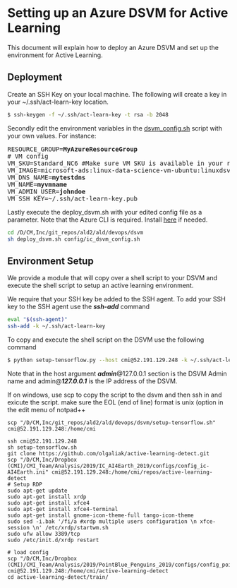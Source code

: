 # Setting up an Azure DSVM for Active Learning

This document will explain how to deploy an Azure DSVM and set up the environment for Active Learning.

## Deployment

Create an SSH Key on your local machine. The following will create a key in your ~/.ssh/act-learn-key location.

```sh
$ ssh-keygen -f ~/.ssh/act-learn-key -t rsa -b 2048
```

Secondly edit the environment variables in the [dsvm_config.sh](config/dsvm_config.sh) script with your own values. For instance:

<pre>
RESOURCE_GROUP=<b>MyAzureResourceGroup</b>
# VM config
VM_SKU=Standard_NC6 #Make sure VM SKU is available in your resource group's region 
VM_IMAGE=microsoft-ads:linux-data-science-vm-ubuntu:linuxdsvmubuntu:latest
VM_DNS_NAME=<b>mytestdns</b>
VM_NAME=<b>myvmname</b>
VM_ADMIN_USER=<b>johndoe</b>
VM_SSH_KEY=~/.ssh/act-learn-key.pub
</pre>

Lastly execute the deploy_dsvm.sh with your edited config file as a parameter. Note that the Azure CLI is required. Install [here](https://docs.microsoft.com/en-us/cli/azure/install-azure-cli) if needed.

```sh
cd /D/CM,Inc/git_repos/ald2/ald/devops/dsvm
sh deploy_dsvm.sh config/ic_dsvm_config.sh
```

## Environment Setup 
We provide a module that will copy over a shell script to your DSVM and execute the shell script to setup an active learning environment.

We require that your SSH key be added to the SSH agent. To add your SSH key to the SSH agent use the **_ssh-add_** command

```sh
eval "$(ssh-agent)"
ssh-add -k ~/.ssh/act-learn-key
```

To copy and execute the shell script on the DSVM use the following command

```sh
$ python setup-tensorflow.py --host cmi@52.191.129.248 -k ~/.ssh/act-learn-key -s setup-tensorflow.sh
```

Note that in the host argument **_admin_**@127.0.0.1 section is the DSVM Admin name and admin@**_127.0.0.1_** is the IP address of the DSVM.

If on windows, use scp to copy the script to the dsvm and then ssh in and exicute the script.  make sure the EOL (end of line) format is unix (option in the edit menu of notpad++

```
scp "/D/CM,Inc/git_repos/ald2/ald/devops/dsvm/setup-tensorflow.sh"  cmi@52.191.129.248:/home/cmi

ssh cmi@52.191.129.248
sh setup-tensorflow.sh
git clone https://github.com/olgaliak/active-learning-detect.git
scp "/D/CM,Inc/Dropbox (CMI)/CMI_Team/Analysis/2019/IC_AI4Earth_2019/configs/config_ic-AI4Earth.ini" cmi@52.191.129.248:/home/cmi/repos/active-learning-detect
# Setup RDP
sudo apt-get update
sudo apt-get install xrdp 
sudo apt-get install xfce4
sudo apt-get install xfce4-terminal
sudo apt-get install gnome-icon-theme-full tango-icon-theme
sudo sed -i.bak '/fi/a #xrdp multiple users configuration \n xfce-session \n' /etc/xrdp/startwm.sh
sudo ufw allow 3389/tcp
sudo /etc/init.d/xrdp restart

# load config
scp "/D/CM,Inc/Dropbox (CMI)/CMI_Team/Analysis/2019/PointBlue_Penguins_2019/configs/config_pointblue.ini" cmi@52.191.129.248:/home/cmi/active-learning-detect
cd active-learning-detect/train/
